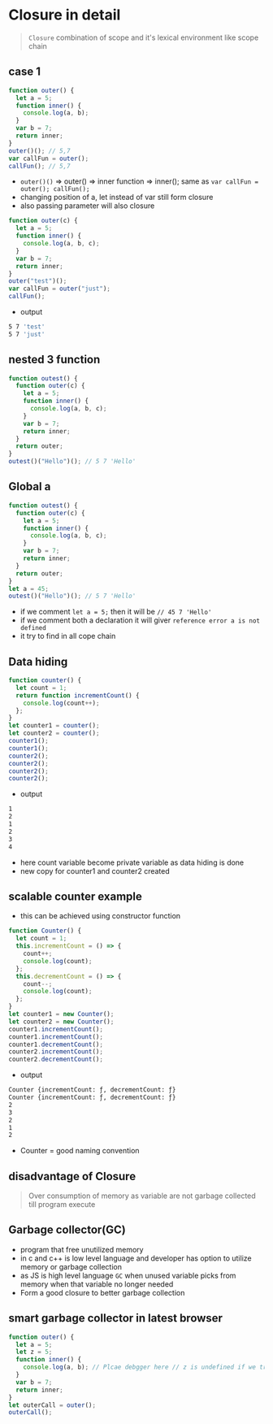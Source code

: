 # Closure in detail

> `Closure` combination of scope and it's lexical environment like scope chain

## case 1

```js
function outer() {
  let a = 5;
  function inner() {
    console.log(a, b);
  }
  var b = 7;
  return inner;
}
outer()(); // 5,7
var callFun = outer();
callFun(); // 5,7
```

- `outer()()` => outer() => inner function => inner(); same as `var callFun = outer(); callFun();`
- changing position of a, let instead of var still form closure
- also passing parameter will also closure

```js
function outer(c) {
  let a = 5;
  function inner() {
    console.log(a, b, c);
  }
  var b = 7;
  return inner;
}
outer("test")();
var callFun = outer("just");
callFun();
```

- output

```bash
5 7 'test'
5 7 'just'
```

## nested 3 function

```js
function outest() {
  function outer(c) {
    let a = 5;
    function inner() {
      console.log(a, b, c);
    }
    var b = 7;
    return inner;
  }
  return outer;
}
outest()("Hello")(); // 5 7 'Hello'
```

## Global a

```js
function outest() {
  function outer(c) {
    let a = 5;
    function inner() {
      console.log(a, b, c);
    }
    var b = 7;
    return inner;
  }
  return outer;
}
let a = 45;
outest()("Hello")(); // 5 7 'Hello'
```

- if we comment `let a = 5;` then it will be `// 45 7 'Hello'`
- if we comment both a declaration it will giver `reference error a is not defined`
- it try to find in all cope chain

## Data hiding

```js
function counter() {
  let count = 1;
  return function incrementCount() {
    console.log(count++);
  };
}
let counter1 = counter();
let counter2 = counter();
counter1();
counter1();
counter2();
counter2();
counter2();
counter2();
```

- output

```bash
1
2
1
2
3
4
```

- here count variable become private variable as data hiding is done
- new copy for counter1 and counter2 created

## scalable counter example

- this can be achieved using constructor function

```js
function Counter() {
  let count = 1;
  this.incrementCount = () => {
    count++;
    console.log(count);
  };
  this.decrementCount = () => {
    count--;
    console.log(count);
  };
}
let counter1 = new Counter();
let counter2 = new Counter();
counter1.incrementCount();
counter1.incrementCount();
counter1.decrementCount();
counter2.incrementCount();
counter2.decrementCount();
```

- output

```bash
Counter {incrementCount: ƒ, decrementCount: ƒ}
Counter {incrementCount: ƒ, decrementCount: ƒ}
2
3
2
1
2
```

- Counter = good naming convention

## disadvantage of Closure

> Over consumption of memory as variable are not garbage collected till program execute

## Garbage collector(GC)

- program that free unutilized memory
- in c and c++ is low level language and developer has option to utilize memory or garbage collection
- as JS is high level language `GC` when unused variable picks from memory when that variable no longer needed
- Form a good closure to better garbage collection

## smart garbage collector in latest browser

```js
function outer() {
  let a = 5;
  let z = 5;
  function inner() {
    console.log(a, b); // Plcae debgger here // z is undefined if we try but a is printed in cosole
  }
  var b = 7;
  return inner;
}
let outerCall = outer();
outerCall();
```
